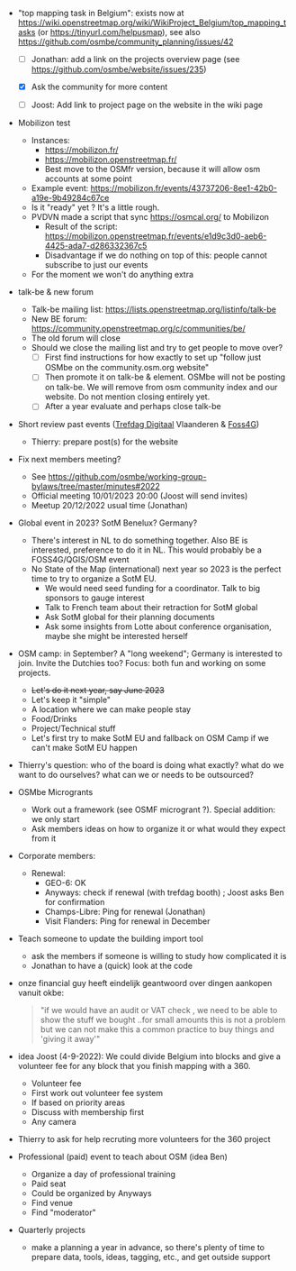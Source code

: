 * "top mapping task in Belgium": exists now at https://wiki.openstreetmap.org/wiki/WikiProject_Belgium/top_mapping_tasks (or https://tinyurl.com/helpusmap), see also https://github.com/osmbe/community_planning/issues/42
  - [ ] Jonathan: add a link on the projects overview page (see https://github.com/osmbe/website/issues/235)
  - [x] Ask the community for more content
  - [ ] Joost: Add link to project page on the website in the wiki page


* Mobilizon test
    * Instances: 
        * https://mobilizon.fr/
        * https://mobilizon.openstreetmap.fr/
        * Best move to the OSMfr version, because it will allow osm accounts at some point
    * Example event: https://mobilizon.fr/events/43737206-8ee1-42b0-a19e-9b49284c67ce
    * Is it "ready" yet ? It's a little rough.
    * PVDVN made a script that sync https://osmcal.org/ to Mobilizon
        * Result of the script: https://mobilizon.openstreetmap.fr/events/e1d9c3d0-aeb6-4425-ada7-d286332367c5
        * Disadvantage if we do nothing on top of this: people cannot subscribe to just our events
    * For the moment we won't do anything extra

* talk-be & new forum
    * Talk-be mailing list: https://lists.openstreetmap.org/listinfo/talk-be
    * New BE forum: https://community.openstreetmap.org/c/communities/be/
    * The old forum will close
    * Should we close the mailing list and try to get people to move over?
      - [ ] First find instructions for how exactly to set up "follow just OSMbe on the community.osm.org website"
      - [ ] Then promote it on talk-be & element. OSMbe will not be posting on talk-be. We will remove from osm community index and our website. Do not mention closing entirely yet.
      - [ ] After a year evaluate and perhaps close talk-be

* Short review past events ([Trefdag Digitaal](https://hackmd.io/_zXEeOfsTfSE7dB5g_3UpQ) Vlaanderen & [Foss4G](https://hackmd.io/KujQByTCQs6Mn7BKuLOcIQ#))
    * Thierry: prepare post(s) for the website

* Fix next members meeting?
    * See https://github.com/osmbe/working-group-bylaws/tree/master/minutes#2022
    * Official meeting 10/01/2023 20:00 (Joost will send invites)
    * Meetup 20/12/2022 usual time (Jonathan)

* Global event in 2023? SotM Benelux? Germany?
    * There's interest in NL to do something together. Also BE is interested, preference to do it in NL. This would probably be a FOSS4G/QGIS/OSM event
    * No State of the Map (international) next year so 2023 is the perfect time to try to organize a SotM EU.
        * We would need seed funding for a coordinator. Talk to big sponsors to gauge interest
        * Talk to French team about their retraction for SotM global
        * Ask SotM global for their planning documents
        * Ask some insights from Lotte about conference organisation, maybe she might be interested herself


* OSM camp: in September? A "long weekend"; Germany is interested to join. Invite the Dutchies too? Focus: both fun and working on some projects.
    * ~~Let's do it next year, say June 2023~~ 
    * Let's keep it "simple"
    * A location where we can make people stay
    * Food/Drinks
    * Project/Technical stuff
    * Let's first try to make SotM EU and fallback on OSM Camp if we can't    make SotM EU happen

* Thierry's question: who of the board is doing what exactly? what do we want to do ourselves? what can we or needs to be outsourced?

* OSMbe Microgrants
    * Work out a framework (see OSMF microgrant ?). Special addition: we only start 
    * Ask members ideas on how to organize it or what would they expect from it

* Corporate members:
    * Renewal:
        * GEO-6: OK
        * Anyways: check if renewal (with trefdag booth) ; Joost asks Ben for confirmation
        * Champs-Libre: Ping for renewal (Jonathan) 
        * Visit Flanders: Ping for renewal in December

* Teach someone to update the building import tool
    * ask the members if someone is willing to study how complicated it is
    * Jonathan to have a (quick) look at the code

* onze financial guy heeft eindelijk geantwoord over dingen aankopen vanuit okbe:
  > "if we would have an audit or VAT check , we need to be able to show the stuff we bought ..for small amounts this is not a problem but we can not make this a common practice to buy things and 'giving it away'"

* idea Joost (4-9-2022): We could divide Belgium into blocks and give a volunteer fee for any block that you finish mapping with a 360.
    * Volunteer fee
    * First work out volunteer fee system
    * If based on priority areas
    * Discuss with membership first
    * Any camera

* Thierry to ask for help recruting more volunteers for the 360 project

* Professional (paid) event to teach about OSM (idea Ben)
    * Organize a day of professional training
    * Paid seat
    * Could be organized by Anyways
    * Find venue
    * Find "moderator"

* Quarterly projects
    * make a planning a year in advance, so there's plenty of time to prepare data, tools, ideas, tagging, etc., and get outside support

